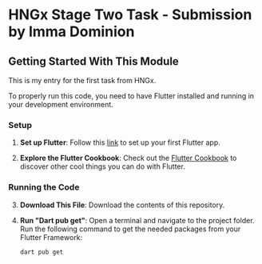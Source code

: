 # HNGx Stage Two Task - Submission by Imma Dominion

## Getting Started With This Module

This is my entry for the first task from HNGx.

To properly run this code, you need to have Flutter installed and running in your development environment.

### Setup

1. **Set up Flutter**: Follow this [link](https://docs.flutter.dev/get-started/codelab) to set up your first Flutter app.

2. **Explore the Flutter Cookbook**: Check out the [Flutter Cookbook](https://docs.flutter.dev/cookbook) to discover other cool things you can do with Flutter.

### Running the Code

3. **Download This File**: Download the contents of this repository.

4. **Run "Dart pub get"**: Open a terminal and navigate to the project folder. Run the following command to get the needed packages from your Flutter Framework:

   ```bash
   dart pub get 
